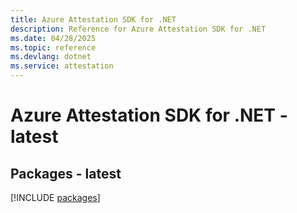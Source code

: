 ```yaml
---
title: Azure Attestation SDK for .NET
description: Reference for Azure Attestation SDK for .NET
ms.date: 04/28/2025
ms.topic: reference
ms.devlang: dotnet
ms.service: attestation
---
```

# Azure Attestation SDK for .NET - latest
## Packages - latest
[!INCLUDE [packages](attestation-index.md)]